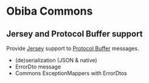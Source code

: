 # Obiba Commons

## Jersey and Protocol Buffer support

Provide [Jersey](https://jersey.java.net) support to [Protocol Buffer](https://code.google.com/p/protobuf) messages.

* (de)serialization (JSON & native)
* ErrorDto message
* Commons ExceptionMappers with ErrorDtos
